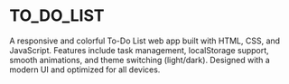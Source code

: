# TO_DO_LIST
A responsive and colorful To-Do List web app built with HTML, CSS, and JavaScript. Features include task management, localStorage support, smooth animations, and theme switching (light/dark). Designed with a modern UI and optimized for all devices.
